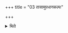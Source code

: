 +++
title = "03 तासामुपधानकल्पः"

+++

<details><summary>थिते</summary>

तासामुपधानकल्पः ३
</details>
